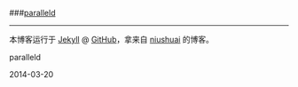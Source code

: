 ###[paralleld](http://github.thinkingbar.com)

---

本博客运行于 [Jekyll](http://jekyllrb.com) @ [GitHub](https://github.com/paralleld/paralleld.github.io)，拿来自 [niushuai](https://github.com/niushuai) 的博客。

paralleld

2014-03-20
